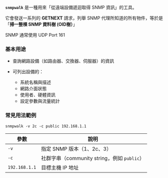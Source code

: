 **`snmpwalk`** 是一種用來「從遠端設備遞迴取得 SNMP 資訊」的工具。

它會發送一系列的 **GETNEXT** 請求，列舉 SNMP 代理所知道的所有物件，等於是「**掃一整棵 SNMP 資料樹 (OID樹）**」

SNMP 通常使用 UDP Port 161
### 基本用途

- 查詢網路設備（如路由器、交換器、伺服器）的資訊
    
- 可列出設備的：
    - 系統名稱與描述
    - 網路介面狀態
    - 使用者、硬體資訊
    - 設定參數與流量統計

### 常見用法範例

```
snmpwalk -v 2c -c public 192.168.1.1
```

|參數|說明|
|---|---|
|`-v`|指定 SNMP 版本（1、2c、3）|
|`-c`|社群字串（community string，例如 `public`）|
|`192.168.1.1`|目標主機 IP 地址|

